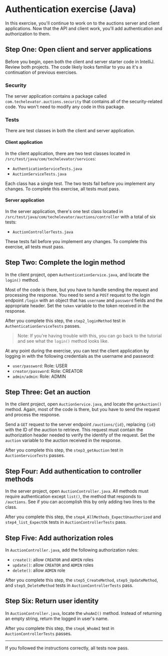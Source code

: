 # Authentication exercise (Java)

In this exercise, you'll continue to work on to the auctions server and client applications. Now that the API and client work, you'll add authentication and authorization to them.

## Step One: Open client and server applications

Before you begin, open both the client and server starter code in IntelliJ. Review both projects. The code likely looks familiar to you as it's a continuation of previous exercises.

### Security

The server application contains a package called `com.techelevator.auctions.security` that contains all of the security-related code. You won't need to modify any code in this package.

### Tests

There are test classes in both the client and server application.

#### Client application

In the client application, there are two test classes located in `/src/test/java/com/techelevator/services`:

- `AuthenticationServiceTests.java`
- `AuctionServiceTests.java`

Each class has a single test. The two tests fail before you implement any changes. To complete this exercise, all tests must pass.

#### Server application

In the server application, there's one test class located in `/src/test/java/com/techelevator/auctions/controller` with a total of six tests:

- `AuctionControllerTests.java`

These tests fail before you implement any changes. To complete this exercise, all tests must pass.

## Step Two: Complete the login method

In the client project, open `AuthenticationService.java`, and locate the `login()` method.

Most of the code is there, but you have to handle sending the request and processing the response. You need to send a `POST` request to the login endpoint `/login` with an object that has `username` and `password` fields and the appropriate header. Set the `token` variable to the token received in the response.

After you complete this step, the `step2_loginMethod` test in `AuthenticationServiceTests` passes.

> Note: If you're having trouble with this, you can go back to the tutorial and see what the `login()` method looks like.

At any point during the exercise, you can test the client application by logging in with the following credentials as the username and password:

- `user/password`: Role: USER
- `creator/password`: Role: CREATOR
- `admin/admin`: Role: ADMIN

## Step Three: Get an auction

In the client project, open `AuctionService.java`, and locate the `getAuction()` method. Again, most of the code is there, but you have to send the request and process the response.

Send a `GET` request to the server endpoint `/auctions/{id}`, replacing `{id}` with the ID of the auction to retrieve. This request must contain the authorization header needed to verify the identify of the request. Set the `auction` variable to the auction received in the response.

After you complete this step, the `step3_getAuction` test in `AuctionServiceTests` passes.

## Step Four: Add authentication to controller methods

In the server project, open `AuctionController.java`. All methods must require authentication except `list()`, the method that responds to `/auctions`. See if you can accomplish this by only adding two lines to the class.

After you complete this step, the `step4_AllMethods_ExpectUnauthorized` and `step4_list_ExpectOk` tests in `AuctionControllerTests` pass.

## Step Five: Add authorization roles

In `AuctionController.java`, add the following authorization rules:

- `create()`: allow `CREATOR` and `ADMIN` roles
- `update()`: allow `CREATOR` and `ADMIN` roles
- `delete()`: allow `ADMIN` role

After you complete this step, the `step5_CreateMethod`, `step5_UpdateMethod`, and `step5_DeleteMethod` tests in `AuctionControllerTests` pass.

## Step Six: Return user identity

In `AuctionController.java`, locate the `whoAmI()` method. Instead of returning an empty string, return the logged in user's name.

After you complete this step, the `step6_WhoAmI` test in `AuctionControllerTests` passes.

---

If you followed the instructions correctly, all tests now pass.
